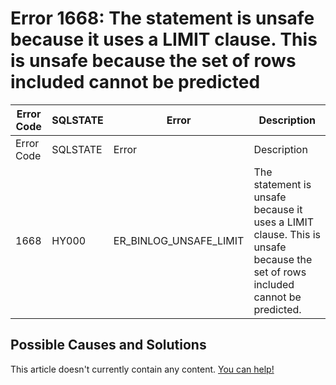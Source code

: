 
# Error 1668: The statement is unsafe because it uses a LIMIT clause. This is unsafe because the set of rows included cannot be predicted


| Error Code | SQLSTATE | Error | Description |
| --- | --- | --- | --- |
| Error Code | SQLSTATE | Error | Description |
| 1668 | HY000 | ER_BINLOG_UNSAFE_LIMIT | The statement is unsafe because it uses a LIMIT clause. This is unsafe because the set of rows included cannot be predicted. |




## Possible Causes and Solutions


This article doesn't currently contain any content. [You can help!](/en/writing-and-editing-knowledge-base-articles/)

